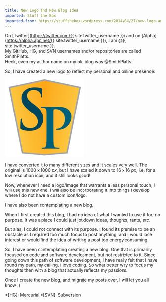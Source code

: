 ```yaml
---
title: New Logo and New Blog Idea
imported: Stuff the Box
imported-from: https://stuffthebox.wordpress.com/2014/04/27/new-logo-and-new-blog-idea/
---
```


On [Twitter](https://twitter.com/{{ site.twitter_username }}) and on [Alpha](https://alpha.app.net/{{ site.twitter_username }}), I am @{{ site.twitter_username }}. <br />
My GitHub, HG, and SVN usernames and/or repositories are called SmithPlatts.<br />
Heck, even my author name on my old blog was @SmithPlatts.

So, I have created a new logo to reflect my personal and online presence:

<div class="showcase center no-border">
    <a class="fancybox" href="/assets/images/logos/sp_logo_medium.png">
        <img src="/assets/images/logos/sp_logo_small.png" />
    </a>
</div>

I have converted it to many different sizes and it scales very well. The original is 1000 x 1000 *px*, but I have scaled it down to 16 x 16 *px*, i.e. for a low resolution icon, and it still looks good!

Now, whenever I need a logo/image that warrants a less personal touch, I will use this new one. I will also be incorporating it into things I develop where I do not have a custom icon/logo.

I have also been contemplating a new blog.

When I first created this blog, I had no idea of what I wanted to use it for; no purpose. It was a place I could just jot down ideas, thoughts, rants, *etc*.

But alas, I could not connect with its purpose. I found its premise to be an obstacle as I required too much focus to post anything, and I would lose interest or would find the idea of writing a post too energy consuming.

So, I have been contemplating creating a new blog. One that is primarily focused on code and software development, but not restricted to it. Since going down this path of software development, I have really felt that I have found my path, my calling. I love coding. So what better way to focus my thoughts then with a blog that actually reflects my passions.

Once I create the new blog, and migrate my posts over, I will let you all know :)

*[HG]: Mercurial
*[SVN]: Subversion
